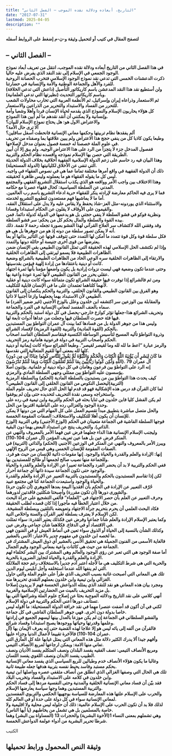 ```yaml
---
title: "التاريخ، أبعاده ودلالة نقده الموجب – الفصل الثاني"
date: "2017-07-31"
lastmod: 2025-04-05
description: ""
---
```

**لتصفح المقال في كتيب أو لتحميل وثيقة و-ن-م إضغط على الروابط أسفله**

## **– الفصل الثاني –**

**في هذا الفصل الثاني من التاريخ أبعاده ودلالة نقده الموجب، انتقل من تعريف أبعاد نموذج الوجود الجمعي في الإسلام إلى نقد النقد الذي يفرض عليه حاليا.  
ذكرت الدعشنات الخمس التي تدعي نقد نموذج الوجود الإسلامي فتخرب الحصانة الروحية للفرد والأهل والجماعة الوطنية والأمة والإنسانية في حضارتنا.  
ولن أستطيع نقد هذا النقد المدعشن باسم كاريكاتور التأصيل (داعش التي تدعي الخلافة) وباسم كاريكاتور التحديث (نظيرتها التي تدعي العلمانية).  
ثم الاستعمار وذراعاه إيران وإسرائيل، ثم الأنظمة العربية التي تحارب محاولات الشعب للتحرر من الفساد والاستبداد والتحرير من الذراعين والاستعمار.  
كل هؤلاء يحاربون الإسلام والنموذج الذي يقدمه لحياة الإنسان فردا وأهلا وشعبا وأمة وإنسانية ولا يمكنني أن أنقد نقدهم ما لم أبين هذا النموذج.  
والاعتراض الاول هو: هل يحتاج نموذج الإسلام للبيان؟  
ألا ترى حال الأمة؟  
ألم يفقدها نظام تربيتها وحكمها معاني الإنسانية فانحطت أسفل سافلين؟  
وطبعا يكون كاذبا كل من ينفي حجج هذا الاعتراض ولم يبين علاقتها بما وصفناه من تحريف في علوم الملة خصصنا له خمسة فصول بعنوان مدخل لإصلاحها.  
ففصول المدخل جزء لا يتجزأ من الرد على هذا الاعتراض الوجيه. ولم يبق إلا أن أبين الطريقة التي حصن بها الإسلام نموذجه وأفسده نظام الحكم والتربية.  
وهذا البيان فيه رد حاسم على زعم الدولة الإسلامية الفقهية أخلاقية بخلاف الدولة الحديثة التي تنفى عن الأخلاق لكليانيتها (الدولة المستحيلة).  
ذلك أن الدولة الفقهية في واقع أمرها مختلفة تماما عما هي في نصوص الفقهاء في واجبه. ليس كل ما يقوله الفقهاء هو ما يعملونه وليس ظاهرة كحقيقته.  
وهذا الاختلاف بين واجب الأمر وواقعه هو الذي يكذب استقلال التشريع الفقهي والمجتمع المدني عن السلطة السياسية: كحال فقهاء عصرنا مع حكامه.  
فما لا يرى فيه الحاكم معارضة لإرادته ينكر للفقهاء حرية ادعاء التشريع باسم رب العالمين. أما ما لا يماشيها فهم مستعدون لتطويع التشريع لخدمته.  
والاستثناء الذي يوردونه-مثل العز-شاذ يحفظ ولا يقاس عليه ولا يدل على استقلال الفقه. والقيمون على الأوقاف لا يقلون عن الحكام استبدادا وفسادا.  
ونظرية فوكو في فشو السلطة لا ينفي حجتي بل هو يدعمها في الدولة كدولة دائما. فمن بيده القوة والسلطة والمال يحكم كل من يحكم: سر فشو السلطة.  
وقد وفقني الله لاكتشاف سر العلاج القرآني لهذا الفشو بصورة تجعله رحمة لا نقمة. ذلك أنه لا يمكن تصور سلطة من دونه إذ هو من جوهرها بل هي هو.  
فكل سلطة قوة وكل قوة تتمدد ما أمكن لها التمدد حتى تتوقف قوتها عن التأثير بذاتها أو بما يعترضها من قوى أخرى جنيسة أو حائلة دونها والتمدد.  
وإذا لم نكتشف الحل الإسلامي لهذه الحقيقة التي تمثل القانون الطبيعي بقي الإنسان ضمن الظاهرات الطبيعية فلا يسمو ليرتقي إلى الظاهرات الخلقية.  
والارتقاء إلى الظاهرات الخلقية سره الوعي الحاد من الظاهرات الطبيعية بالشرائع وضعية كانت أو دينية باعتقادها من إرادة إلهية فيؤمن بقدسيتها.  
وحتى عندما تكون وضعية فهي ليست نزوات إرادية بل يكون واضعها مؤمنا بأنها ثمرة اجتهاد عقلي يحرر من القانون الطبيعي لأنها ثمرة عودة واعية بها.  
ومن ثم فالشرائع إذا توفرت فيها حقيقة الشرائع تكون متماثلة سواء كانت دينية أو عقلية لأنهما كلتاهما تعتمدان على ما في الإنسان قابلية للتكليف.  
وهو الفرق بين القانون الطبيعي والقانون الخلقي. والتربية والحكم ينكصان إلى القانون الطبيعي لأن الاستبداد بهما يجعلهما وازعا أجنبيا لا ذاتيا.  
والمقابلة بين الوزعين سر اكتشفه ابن خلدون وعلل بالوزع الأجنبي (غير ضمير الفرد) ما سماه بالعنف المفسد لمعاني الإنسانية في الفرد والجماعة.  
وتحريف الشرائع هذا-جعلها تؤثر كوازع خارجي-يحصل في كل دولة استبد بالحكم والتربية فيها فئة حصرت السلطان فيها وجعلت من عداها أدوات تابعة لها.  
وليس هذا من جوهر الدولة بل من فسادها كما بينت آل عمران التواطؤ بين المستبدين بالحكم (القوة المادية) والتربية (القوة الرمزية) لإفساد الشرائع.  
وذروة التواطؤ تأليه المسيح لتأسيس الوساطة الكنسية فيتقاسم السلطان الفاسد اصحاب الحكم وأصحاب التربية في دولة فرعونية هامانية رمز التحريف.  
والرمز عبارة “اعط ما لله لله وما لقيصر لقيصر”. وطبعا الشرائع سواء كانت إيمانية أو دينية كلها لله بمعنى أنها للقيم المتعالية التي نقدسها.  
{مَا كَانَ لِبَشَرٍ أَن يُؤْتِيَهُ اللَّهُ الْكِتَابَ وَالْحُكْمَ وَالنُّبُوَّةَ ثُمَّ يَقُولَ لِلنَّاسِ كُونُوا عِبَادًا لِّي مِن دُونِ اللَّهِ وَلَٰكِن كُونُوا رَبَّانِيِّينَ بِمَا كُنتُمْ تُعَلِّمُونَ الْكِتَابَ وَبِمَا كُنتُمْ تَدْرُسُونَ}. آل عمران 79  
إنه الرد على التواطؤ بين فرعون وهامان في كل دولة دينية أو علمانية. يؤثنون أصلا يؤسسون عليه التواطؤ بين ممثلي وجهي السلطة المادي والرمزي.  
كيف يحدث هذا التواطؤ بين من يستبدون بالسلطة المادية (الحكم) وبالسلطة الرمزية (التربية)ليحصل النكوص من القانون الخلقي إلى القانون الطبيعي؟  
لما كان القرآن قد درس هذه الإشكالية فهو قد قدم لها الحل الذي حال تحريف علوم الملة واستخراجه وسعى نقدة التحريف لتحديده حتى وإن لم يوفقوا.  
لم يكن الفشل كليا فابن خلدون في ثنايا بحثه في الحكم والتربية وابن تيمية في رده على وحدة الوجود والغزالي رده على الباطنية اقتربوا من الحل.  
والحل متصل مباشرة بتطبيق مبدأ تقسيم العمل على كل المهام التي من دونها لا يمكن للإنسان أن يكون أهلا للتكليف والاستخلاف: الصفات المقومة الخمسة.  
فوجها السلطة الفاشية في الجماعة متعينان في الحكم (الوزع الأجنبي) وفي التربية (الوزع الذاتي). والتحريف ينتج عن استبداد البعض بهما دون البقية.  
وليجنب الإسلام الإنسانية هذا الداء جعلهما فرض عين فهما الأمر بالمعروف والنهي عن المنكر فرض عين بل هما عين تعريف المؤمن (آل عمران 104-110).  
ويبرز الأمر بالمعروف والنهي عن المنكر في الوزعين الأجنبي (الحكم) والذاتي (التربية) في الصفات المقومة للإنسان الخمس وهي قبس من الروح الإلهي.  
إنها: الإرادة والعلم والقدرة والحياة والوجود. إنها مقومات ذاتية للإنسان من حيث هو فرد. وللجماعة منها نصيب صالح لجمعها أو طالح للمستبدين بها.  
ففي الحكم والتربية لا بد أن يحضر الفرد والجماعة تعبيرا عن الإرادة والعلم والقدرة والحياة والوجود حتى تكون الجماعة سيدة ذاتها أي جماعة أحرار.  
لكن إذا تقاسم المستبدون بالحكم والمستبدون بالتربية التعبير عن الإرادة والعلم والقدرة والحياة والوجود واستبعدت الجماعة كنا في مجتمع عبيد.  
حُرّف التعبير عن الإرادة في الحكم بأن أفقدوا البيعة بعدها الجوهري (أن تكون حرة) والشورى دورها (أن تكون مقررة) وأصبحتا شكلتين فاقدتين لدورهما.  
وحرف التعبير عن العلم بأن حصر الاجتهاد في “العلماء” فألغي التشجيع على جرأة البحث من خلال اعتبار الخطأ فيه مأجورا إذا كان قصده لطلب الحقيقة.  
فكاد البحث العلمي أن يحرم بتحريم جرأة الاجتهاد وتعويضه بالتلقين وبسلطة المشيخة. لكن الإسلام لا يعترف بسلطة لغير القرآن والسنة واخلاص النية.  
وكما يعتبر الإسلام الإرادة والعلم شأنا جماعيا وفرض عين فكذلك يعتبر القدرة: سواء تمثلت في الاقتصاد أو في الدفاع. فكلاهما شأن جماعي وفرض عين.  
وكذلك الشأن بالنسبة إلى الحياة أو الذوق سواء تعين في أنماط العيش أو في الفنون فهي ما لخصه ابن خلدون في مفهوم جدير بالاعتبار: الأنس بالعشير.  
فالغاية الأسمى من الفنون الجميلة هي تحقيق الأنس بالعشير أي ذوق العيش المشترك في الجماعة من حيث هي كائنات واعية بمعاني الوجود وقيم الجمال.  
أما صفة الوجود هي التي تعبر عن رؤى الوجود والعالم وهي المشترك بين البشر كخلفاء لهم الإرادة والعلم والقدرة والحياة لتجاوز الضرورة بالحرية.  
والحرية التي هي شرط التكليف هي ما لأجله اعتبر آدم جديرا بالاستخلاف رغم حجة الملائكة التي لم ينفها الله عندما استخلفه وأجل ابليس ليوم الدين.  
تلك هي المعاني التي أصبحت غائبة بسبب التحريف الذي طرأ على علوم الملة والتي حاول الغزالي وابن تيمية وابن خلدون بعملهم النقدي تحريرها منه.  
ومجرد بيان هذه المعاني هو نقد للنقد الذي يمثله الدواعش الخمسة فهم لا يريدون إصلاحا بل مزيد التحريف بالميت من الحضارتين الإسلامية والغربية.  
أنهي كلامي على نقد التاريخ ودلالته الموجبة بحثا عن إصلاح علوم الملة وشرائعها التي بها تستأنف دورها أعني الحكم والتربية في دولة الإسلام.  
لكني في آن أكون قد أضفت عنصرا مهما في نقد خرافة الدولة المستحيلة: ما أقوله ليس خاصا بدولة دون أخرى. فهي جوهر السلطان الفاشي في كل جماعة.  
والفشو السلطاني في الجماعة إن لم يكن موزعا بالعدل بينها ليسهم الجميع في إرادتها وعلمها وقدرتها وحياتها ووجودها يصبح استبدادا وفساد شرائع.  
فالقرآن من ألفه إلى يائه ليس هو إلا علاجا لهذه القضية حتى إنه يعرف الإيمان بها (آل عمران 104-110) فالآخرة تقييما لأعمال الدنيا وجزاء عليها.  
وأفهم جيدا ألا يدرك الكثير دلالة مثل هذه المعاني التي يمثل غيابها علة كل المآزق التي تعاني منها الامة: ويمكن ارجاعها لمربع الأنصاف التيمي.  
ومربع الأنصاف التيمي: نصف الفقيه يفسد البلدان ونصف المتكلم يفسد الأديان ونصف الطبيب يفسد الابدان ونصف اللغوي يفسد اللسان.  
وغالبا ما يكون هؤلاء الأنصاف خدم وطبالين للربع السياسي الذي يفسد معاني الإنسانية بحكم مستبد وفاسد يحيط نفسه بتربية هدفها جعله طبيعة ثانية.  
تلك هي الحال التي وصفها الغزالي الذي انطلق من أنصاف مثقفي عصره وواصلها ابن تيمية وابن خلدون في كلامه على الاستبداد والفساد وتخريب البلاد.  
فقد بيّن أن فساد معاني الإنسانية الخلقية والمدنية وحتى النفسية مردها إلى فساد الحكم والتربية المستبدين وهما وجها سياسة يعارضها الإسلام.  
والحرب على الإسلام علتها هذه المعارضة للسياسة بوجهيها الحكمي والتربوي المفسدين لمعاني الإنسانية سواء في كل دولة على حدة أو في العالم كله.  
لذلك فلا بد أن تكون الحرب على الإسلام عالمية: ذلك أن حلوله ليس محلية ولا اقليمية ولا خاصة بالمسلمين بل هي تشمل من يخاطبهم {يا أيها الناس}.  
وهي تشملهم بمعنى النساء 1(الأخوة البشرية) والحجرات 13 (المساواة بين البشر) وهما شرطا تحرير البشرية من أدواء عولمة الدواعش الخمسة.**

الكتيب

## وثيقة النص المحمول ورابط تحميلها

###
